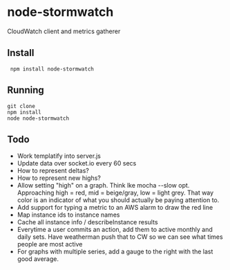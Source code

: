 # node-stormwatch

CloudWatch client and metrics gatherer


## Install


     npm install node-stormwatch

## Running

    git clone
    npm install
    node node-stormwatch

## Todo

 * Work templatify into server.js
 * Update data over socket.io every 60 secs
 * How to represent deltas?
 * How to represent new highs?
 * Allow setting "high" on a graph.  Think lke mocha --slow opt.  Approaching high = red, mid = beige/gray, low = light grey. That way color is an indicator of what you should actually be paying attention to.
 * Add support for typing a metric to an AWS alarm to draw the red line
 * Map instance ids to instance names
 * Cache all instance info / describeInstance results
 * Everytime a user commits an action, add them to active monthly and daily sets.  Have weatherman push that to CW so we can see what times people are most active
 * For graphs with multiple series, add a gauge to the right with the last good average.